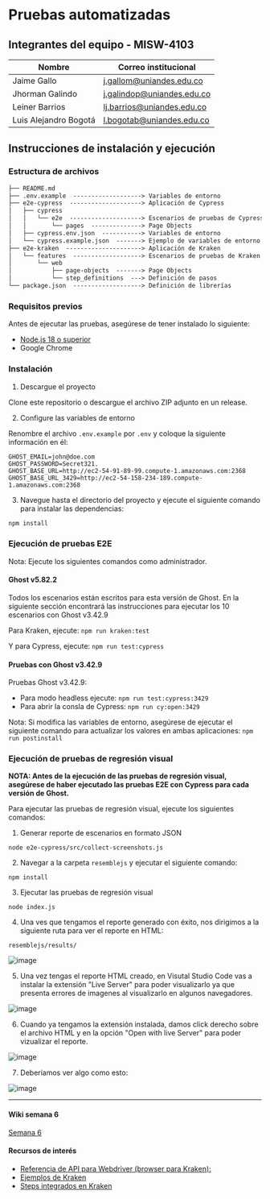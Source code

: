# Pruebas automatizadas

## Integrantes del equipo - MISW-4103

| Nombre                | Correo institucional       |
| --------------------- | -------------------------- |
| Jaime Gallo           | j.gallom@uniandes.edu.co   |
| Jhorman Galindo       | j.galindop@uniandes.edu.co |
| Leiner Barrios        | lj.barrios@uniandes.edu.co |
| Luis Alejandro Bogotá | l.bogotab@uniandes.edu.co  |

## Instrucciones de instalación y ejecución

### Estructura de archivos

```txt
├── README.md
├── .env.example  -------------------> Variables de entorno
├── e2e-cypress  --------------------> Aplicación de Cypress
│   ├── cypress
│   │   └── e2e  --------------------> Escenarios de pruebas de Cypress
│   │       └── pages  --------------> Page Objects
│   ├── cypress.env.json  -----------> Variables de entorno
│   └── cypress.example.json  -------> Ejemplo de variables de entorno
├── e2e-kraken  ---------------------> Aplicación de Kraken
│   └── features  -------------------> Escenarios de pruebas de Kraken
│       └── web
│           ├── page-objects  -------> Page Objects
│           └── step_definitions  ---> Definición de pasos
└── package.json  -------------------> Definición de librerías
```

### Requisitos previos

Antes de ejecutar las pruebas, asegúrese de tener instalado lo siguiente:

- [Node.js 18 o superior](https://nodejs.org/en/download)
- Google Chrome

### Instalación

1. Descargue el proyecto

Clone este repositorio o descargue el archivo ZIP adjunto en un release.

2. Configure las variables de entorno

Renombre el archivo `.env.example` por `.env` y coloque la siguiente información en él:

```
GHOST_EMAIL=john@doe.com
GHOST_PASSWORD=Secret321.
GHOST_BASE_URL=http://ec2-54-91-89-99.compute-1.amazonaws.com:2368
GHOST_BASE_URL_3429=http://ec2-54-158-234-189.compute-1.amazonaws.com:2368
```

3.  Navegue hasta el directorio del proyecto y ejecute el siguiente comando para instalar las dependencias:

```bash
npm install
```

### Ejecución de pruebas E2E

Nota: Ejecute los siguientes comandos como administrador.

#### Ghost v5.82.2

Todos los escenarios están escritos para esta versión de Ghost. En la siguiente sección encontrará las instrucciones para ejecutar los 10 escenarios con Ghost v3.42.9

Para Kraken, ejecute: `npm run kraken:test`

Y para Cypress, ejecute: `npm run test:cypress`

#### Pruebas con Ghost v3.42.9

Pruebas Ghost v3.42.9:

- Para modo headless ejecute: `npm run test:cypress:3429`
- Para abrir la consla de Cypress: `npm run cy:open:3429`

Nota: Si modifica las variables de entorno, asegúrese de ejecutar el siguiente comando para actualizar los valores en ambas aplicaciones: `npm run postinstall`

### Ejecución de pruebas de regresión visual
**NOTA: Antes de la ejecución de las pruebas de regresión visual, asegúrese de haber ejecutado las pruebas E2E con Cypress para cada versión de Ghost.**

Para ejecutar las pruebas de regresión visual, ejecute los siguientes comandos:

1. Generar reporte de escenarios en formato JSON
```
node e2e-cypress/src/collect-screenshots.js
```

2. Navegar a la carpeta `resemblejs` y ejecutar el siguiente comando:
```
npm install
```

3. Ejecutar las pruebas de regresión visual
```
node index.js
```
4. Una ves que tengamos el reporte generado con éxito, nos dirigimos a la siguiente ruta para ver el reporte en HTML:
```
resemblejs/results/
```
![image](https://github.com/salchichongallo/MISW-4103-pruebas-automatizadas/assets/157497216/817b4935-6243-4e3a-b823-08a56ea7232a)

5. Una vez tengas el reporte HTML creado, en Visutal Studio Code vas a instalar la extensión "Live Server" para poder visualizarlo ya que presenta errores de imagenes al visualizarlo en algunos navegadores.
   
![image](https://github.com/salchichongallo/MISW-4103-pruebas-automatizadas/assets/157497216/53b32bed-70d7-48ba-a47d-a281aff716b3)

6. Cuando ya tengamos la extensión instalada, damos click derecho sobre el archivo HTML y en la opción "Open with live Server" para poder vizualizar el reporte.
   
![image](https://github.com/salchichongallo/MISW-4103-pruebas-automatizadas/assets/157497216/a075fcc7-95e3-4822-a577-44818793469f)

7. Deberíamos ver algo como esto:
   
![image](https://github.com/salchichongallo/MISW-4103-pruebas-automatizadas/assets/157497216/84884241-8440-48bf-b262-335690865a3b)


---
#### Wiki semana 6
[Semana 6](https://github.com/salchichongallo/MISW-4103-pruebas-automatizadas/wiki/Semana-6)

#### Recursos de interés

- [Referencia de API para Webdriver (browser para Kraken):](https://v7.webdriver.io/docs/api/browser/$)
- [Ejemplos de Kraken](https://github.com/TheSoftwareDesignLab/Kraken/tree/gh-pages/examples)
- [Steps integrados en Kraken](https://github.com/TheSoftwareDesignLab/Kraken/blob/master/src/steps/web.ts)
